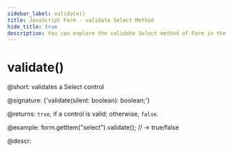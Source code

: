 ```yaml
---
sidebar_label: validate()
title: JavaScript Form - validate Select Method 
hide_title: true
description: You can explore the validate Select method of Form in the documentation of the DHTMLX JavaScript UI library. Browse developer guides and API reference, try out code examples and live demos, and download a free 30-day evaluation version of DHTMLX Suite 7.
---
```

 
# validate()

@short: validates a Select control

@signature: {'validate(silent: boolean): boolean;'}

@returns:
`true`, if a control is valid; otherwise, `false`.

@example:
form.getItem("select").validate();
// -> true/false

@descr:
